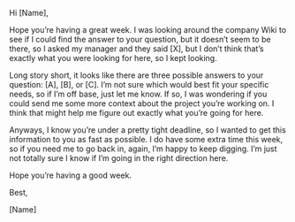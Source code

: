 Hi [Name],

Hope you’re having a great week. I was looking around the company Wiki to see if I could find the answer to your question, but it doesn’t seem to be there, so I asked my manager and they said [X], but I don’t think that’s exactly what you were looking for here, so I kept looking.

Long story short, it looks like there are three possible answers to your question: [A], [B], or [C]. I’m not sure which would best fit your specific needs, so if I’m off base, just let me know. If so, I was wondering if you could send me some more context about the project you’re working on. I think that might help me figure out exactly what you’re going for here.

Anyways, I know you’re under a pretty tight deadline, so I wanted to get this information to you as fast as possible. I do have some extra time this week, so if you need me to go back in, again, I’m happy to keep digging. I’m just not totally sure I know if I’m going in the right direction here.

Hope you’re having a good week.

Best,

[Name]